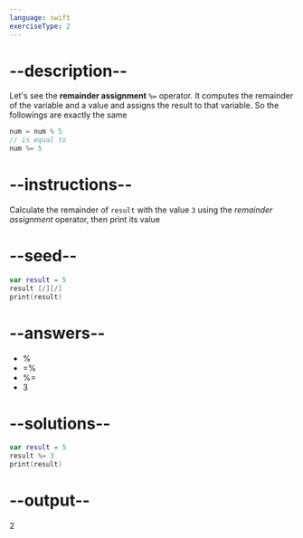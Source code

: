 ```yaml
---
language: swift
exerciseType: 2
---
```


# --description--

Let's see the **remainder assignment** `%=` operator.
It computes the remainder of the variable and a value and assigns the result to that variable.
So the followings are exactly the same
```swift
num = num % 5
// is equal to
num %= 5
```

# --instructions--

Calculate the remainder of `result` with the value `3` using the *remainder assignment* operator, then print its value

# --seed--

```swift
var result = 5
result [/][/]
print(result)
```

# --answers--

- % 
- =% 
- %= 
- 3

# --solutions--

```swift
var result = 5
result %= 3
print(result)
```

# --output--

2
